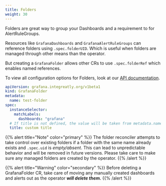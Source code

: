 ```yaml
---
title: Folders
weight: 30
---
```


Folders are great way to group your Dashboards and a requirement to for AlertRuleGroups.

Resources like `GrafanaDashboards` and `GrafanaAlertRuleGroups` can reference folders using `.spec.folderUID`.
Which is useful when folders are managed through other means than the operator.

But creating a `GrafanaFolder` allows other CRs to use `.spec.folderRef` which enables named references.

To view all configuration options for Folders, look at our [API documentation](/docs/api/#grafanafolderspec).

```yaml
apiVersion: grafana.integreatly.org/v1beta1
kind: GrafanaFolder
metadata:
  name: test-folder
spec:
  instanceSelector:
    matchLabels:
      dashboards: "grafana"
  # If title is not defined, the value will be taken from metadata.name
  title: custom title
```

{{% alert title="Note" color="primary" %}}
The folder reconciler attempts to take control over existing folders if a folder with the same name already exists and `.spec.uid` is _empty/absent_.
This can lead to unpredictable behavior and will be removed in future versions.
Please take care to make sure any managed folders are created by the operator.
{{% /alert %}}


{{% alert title="Warning" color="secondary" %}}
Before deleting a GrafanaFolder CR, take care of moving any manually created dashboards and alerts out as the operator _**will delete them.**_
{{% /alert %}}
